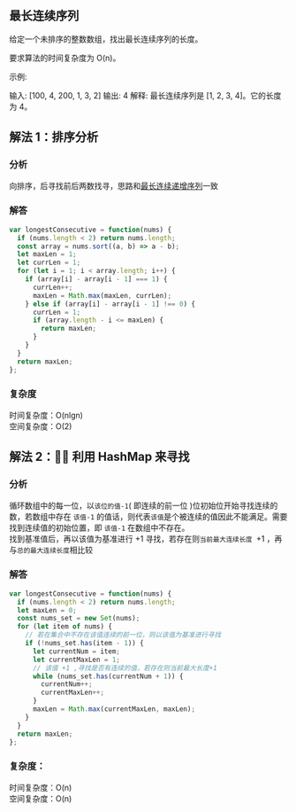 ## 最长连续序列

给定一个未排序的整数数组，找出最长连续序列的长度。

要求算法的时间复杂度为 O(n)。

示例:

输入: [100, 4, 200, 1, 3, 2]
输出: 4
解释: 最长连续序列是 [1, 2, 3, 4]。它的长度为 4。

## 解法 1：排序分析

### 分析

向排序，后寻找前后两数找寻，思路和[最长连续递增序列](./最长连续递增序列.md)一致

### 解答

```javascript
var longestConsecutive = function(nums) {
  if (nums.length < 2) return nums.length;
  const array = nums.sort((a, b) => a - b);
  let maxLen = 1;
  let currLen = 1;
  for (let i = 1; i < array.length; i++) {
    if (array[i] - array[i - 1] === 1) {
      currLen++;
      maxLen = Math.max(maxLen, currLen);
    } else if (array[i] - array[i - 1] !== 0) {
      currLen = 1;
      if (array.length - i <= maxLen) {
        return maxLen;
      }
    }
  }
  return maxLen;
};
```

### 复杂度

时间复杂度：O(nlgn)  
空间复杂度：O(2)

## 解法 2： 利用 HashMap 来寻找
### 分析
循环数组中的每一位，以``该位的值-1``( 即连续的前一位 )位初始位开始寻找连续的数，若数组中存在 ``该值-1`` 的值话，则代表``该值``是个被连续的值因此不能满足。需要找到连续值的初始位置，即 ``该值-1`` 在数组中不存在。  
找到基准值后，再以该值为基准进行 +1 寻找，若存在则``当前最大连续长度 ``+1 ，再与``总的最大连续长度``相比较

### 解答

```javascript
var longestConsecutive = function(nums) {
  if (nums.length < 2) return nums.length;
  let maxLen = 0;
  const nums_set = new Set(nums);
  for (let item of nums) {
    // 若在集合中不存在该值连续的前一位，则以该值为基准进行寻找
    if (!nums_set.has(item - 1)) {
      let currentNum = item;
      let currentMaxLen = 1;
      // 该值 +1 ,寻找是否有连续的值，若存在则当前最大长度+1
      while (nums_set.has(currentNum + 1)) {
        currentNum++;
        currentMaxLen++;
      }
      maxLen = Math.max(currentMaxLen, maxLen);
    }
  }
  return maxLen;
};
```

### 复杂度：  
时间复杂度：O(n)  
空间复杂度：O(n)